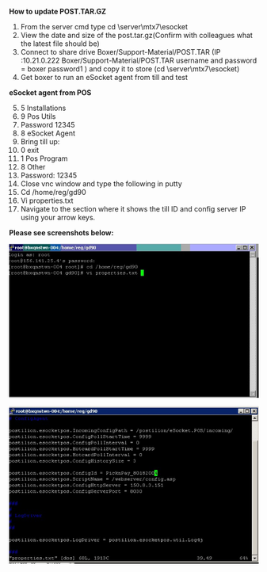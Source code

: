 **How to update POST.TAR.GZ**

1.	From the server cmd type cd \server\mtx7\esocket
2.	View the date and size of the post.tar.gz(Confirm with colleagues what the latest file should be)
3.	Connect to share drive Boxer/Support-Material/POST.TAR (IP :10.21.0.222 Boxer/Support-Material/POST.TAR username and password = boxer password1 ) and copy it to store (cd \server\mtx7\esocket)
4.	Get boxer to run an eSocket agent from till and test

**eSocket agent from POS**

5.	5 Installations
6.	9 Pos Utils
7.	Password 12345
8.	8 eSocket Agent
9.	Bring till up:
10.	0 exit
11.	1 Pos Program
12.	8 Other
13.	Password: 12345
14.	Close vnc window and type the following in putty
15.	Cd /home/reg/gd90
16.	Vi properties.txt
17.	Navigate to the section where it shows the till ID and config server IP using your arrow keys.

**Please see screenshots below:**

![** POST TAR FILE TO EDIT ** ](post-targz1.jpg)

![** POST TAR.GZ EXAMPLE FILE ** ](post-targz2.jpg)
